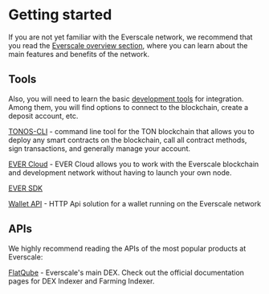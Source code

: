 # Getting started

If you are not yet familiar with the Everscale network, we recommend that you read the [Everscale overview section](../../../learn/everscale-overview/overview.md), where you can learn about the main features and benefits of the network.

## Tools

Also, you will need to learn the basic [development tools](../../sdk-tools/) for integration.
Among them, you will find options to connect to the blockchain, create a deposit account, etc.

[TONOS-CLI](../../sdk-tools/tonos-cli.md) - command line tool for the TON blockchain that allows you to deploy any smart contracts on the blockchain, call all contract methods, sign transactions, and generally manage your account.

[EVER Cloud](../../sdk-tools/ever-cloud.md) - EVER Cloud allows you to work with the Everscale blockchain and development network without having to launch your own node. 

[EVER SDK](../../sdk-tools/sdk/)

[Wallet API](../../sdk-tools/ton-wallet-api.md) - HTTP Api solution for a wallet running on the Everscale network

## APIs

We highly recommend reading the APIs of the most popular products at Everscale:

[FlatQube](https://docs.flatqube.io/integrate/open-api) - Everscale's main DEX. Check out the official documentation pages for DEX Indexer and Farming Indexer. 